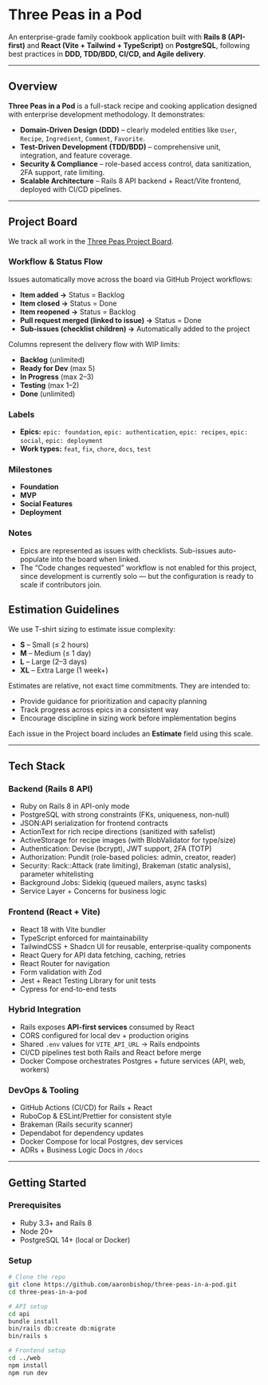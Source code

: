 # Three Peas in a Pod

An enterprise-grade family cookbook application built with **Rails 8 (API-first)** and **React (Vite + Tailwind + TypeScript)** on **PostgreSQL**, following best practices in **DDD, TDD/BDD, CI/CD, and Agile delivery**.

---

## Overview

**Three Peas in a Pod** is a full-stack recipe and cooking application designed with enterprise development methodology. It demonstrates:

- **Domain-Driven Design (DDD)** – clearly modeled entities like `User`, `Recipe`, `Ingredient`, `Comment`, `Favorite`.
- **Test-Driven Development (TDD/BDD)** – comprehensive unit, integration, and feature coverage.
- **Security & Compliance** – role-based access control, data sanitization, 2FA support, rate limiting.
- **Scalable Architecture** – Rails 8 API backend + React/Vite frontend, deployed with CI/CD pipelines.

---

## Project Board

We track all work in the [Three Peas Project Board](https://github.com/users/aaronbishop/projects/3).

### Workflow & Status Flow
Issues automatically move across the board via GitHub Project workflows:

- **Item added →** Status = Backlog  
- **Item closed →** Status = Done  
- **Item reopened →** Status = Backlog  
- **Pull request merged (linked to issue) →** Status = Done  
- **Sub-issues (checklist children) →** Automatically added to the project

Columns represent the delivery flow with WIP limits:
- **Backlog** (unlimited)  
- **Ready for Dev** (max 5)  
- **In Progress** (max 2–3)  
- **Testing** (max 1–2)  
- **Done** (unlimited)  

### Labels
- **Epics:** `epic: foundation`, `epic: authentication`, `epic: recipes`, `epic: social`, `epic: deployment`  
- **Work types:** `feat`, `fix`, `chore`, `docs`, `test`

### Milestones
- **Foundation**  
- **MVP**  
- **Social Features**  
- **Deployment**

### Notes
- Epics are represented as issues with checklists. Sub-issues auto-populate into the board when linked.  
- The “Code changes requested” workflow is not enabled for this project, since development is currently solo — but the configuration is ready to scale if contributors join.

## Estimation Guidelines

We use T-shirt sizing to estimate issue complexity:

- **S** – Small (≤ 2 hours)
- **M** – Medium (≤ 1 day)
- **L** – Large (2–3 days)
- **XL** – Extra Large (1 week+)

Estimates are relative, not exact time commitments. They are intended to:

- Provide guidance for prioritization and capacity planning  
- Track progress across epics in a consistent way  
- Encourage discipline in sizing work before implementation begins  

Each issue in the Project board includes an **Estimate** field using this scale.

---

## Tech Stack

### Backend (Rails 8 API)
- Ruby on Rails 8 in API-only mode
- PostgreSQL with strong constraints (FKs, uniqueness, non-null)
- JSON:API serialization for frontend contracts
- ActionText for rich recipe directions (sanitized with safelist)
- ActiveStorage for recipe images (with BlobValidator for type/size)
- Authentication: Devise (bcrypt), JWT support, 2FA (TOTP)
- Authorization: Pundit (role-based policies: admin, creator, reader)
- Security: Rack::Attack (rate limiting), Brakeman (static analysis), parameter whitelisting
- Background Jobs: Sidekiq (queued mailers, async tasks)
- Service Layer + Concerns for business logic

### Frontend (React + Vite)
- React 18 with Vite bundler
- TypeScript enforced for maintainability
- TailwindCSS + Shadcn UI for reusable, enterprise-quality components
- React Query for API data fetching, caching, retries
- React Router for navigation
- Form validation with Zod
- Jest + React Testing Library for unit tests
- Cypress for end-to-end tests

### Hybrid Integration
- Rails exposes **API-first services** consumed by React
- CORS configured for local dev + production origins
- Shared `.env` values for `VITE_API_URL` → Rails endpoints
- CI/CD pipelines test both Rails and React before merge
- Docker Compose orchestrates Postgres + future services (API, web, workers)

### DevOps & Tooling
- GitHub Actions (CI/CD) for Rails + React
- RuboCop & ESLint/Prettier for consistent style
- Brakeman (Rails security scanner)
- Dependabot for dependency updates
- Docker Compose for local Postgres, dev services
- ADRs + Business Logic Docs in `/docs`

---

## Getting Started

### Prerequisites
- Ruby 3.3+ and Rails 8  
- Node 20+  
- PostgreSQL 14+ (local or Docker)  

### Setup

```bash
# Clone the repo
git clone https://github.com/aaronbishop/three-peas-in-a-pod.git
cd three-peas-in-a-pod

# API setup
cd api
bundle install
bin/rails db:create db:migrate
bin/rails s

# Frontend setup
cd ../web
npm install
npm run dev
